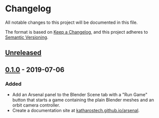 # Changelog

All notable changes to this project will be documented in this file.

The format is based on [Keep a Changelog](https://keepachangelog.com/en/1.0.0/),
and this project adheres to [Semantic Versioning](https://semver.org/spec/v2.0.0.html).

## [Unreleased]

## [0.1.0] - 2019-07-06

### Added

- Add an Arsenal panel to the Blender Scene tab with a "Run Game" button that starts a game containing the plain Blender meshes and an orbit camera controller.
- Create a documentation site at [katharostech.github.io/arsenal](https://katharostech.github.io/arsenal).

[Unreleased]: https://github.com/katharostech/arsenal/compare/v0.1.0...HEAD
[0.1.0]: https://github.com/katharostech/arsenal/releases/tag/v0.1.0
